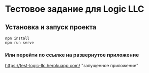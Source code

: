 # Тестовое задание для Logic LLC

## Установка и запуск проекта

```
npm install
npm run serve
```

### Или перейти по ссылке на развернутое приложение

https://test-logic-llc.herokuapp.com/ "запущенное приложение"
